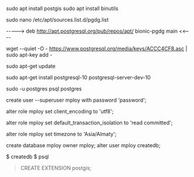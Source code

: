 sudo apt install postgis
sudo apt install binutils

sudo nano  /etc/apt/sources.list.d/pgdg.list

----->
deb http://apt.postgresql.org/pub/repos/apt/ bionic-pgdg main
<<----


wget --quiet -O - https://www.postgresql.org/media/keys/ACCC4CF8.asc | sudo apt-key add -

sudo apt-get update

sudo apt-get install postgresql-10 postgresql-server-dev-10

sudo -u postgres psql postgres

create user --superuser mploy  with password 'password';

alter role mploy set client_encoding to 'utf8';

alter role mploy set default_transaction_isolation to 'read committed';

alter role mploy set timezone to 'Asia/Almaty';

create database mploy owner mploy;
alter user mploy createdb;


$ createdb  <db name>
$ psql <db name>
> CREATE EXTENSION postgis;